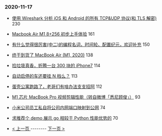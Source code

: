 ### 2020-11-17 
- [使用 Wireshark 分析 iOS 和 Android 的所有 TCP&UDP 协议(和 TLS 解密)](https://www.v2ex.com/t/726090) 230
- [Macbook Air M1 8+256 初步上手体验](https://www.v2ex.com/t/726163) 161
- [有什么觉得很厉害(中二)的编程名词，时间轮、配置纪元，欢迎补充](https://www.v2ex.com/t/726041) 150
- [终于到货了 MacBook Air (M1, 2020)](https://www.v2ex.com/t/726151) 138
- [捡垃圾真香，折腾一台 300 块的 iPhone7](https://www.v2ex.com/t/725980) 114
- [自动启停的车还要挂 N 档么？](https://www.v2ex.com/t/726017) 113
- [蛋壳公寓跑路了，老哥们有啥办法支支招阿](https://www.v2ex.com/t/726020) 112
- [M1 芯片 MacBook Pro 视频剪辑性能（转自微博「悉尼顾俊」）](https://www.v2ex.com/t/726031) 93
- [小米公司员工私自将公司内网端口映射到公网](https://www.v2ex.com/t/726197) 74
- [求推荐个 demo 展示 go 相较于 Python 性能优势的](https://www.v2ex.com/t/726024) 70 

- [ < 上一页 ](https://github.com/able8/v2ex-hot-record/blob/master/2020-11-16.md) -------- [ 下一页 > ](https://github.com/able8/v2ex-hot-record/blob/master/2020-11-18.md)